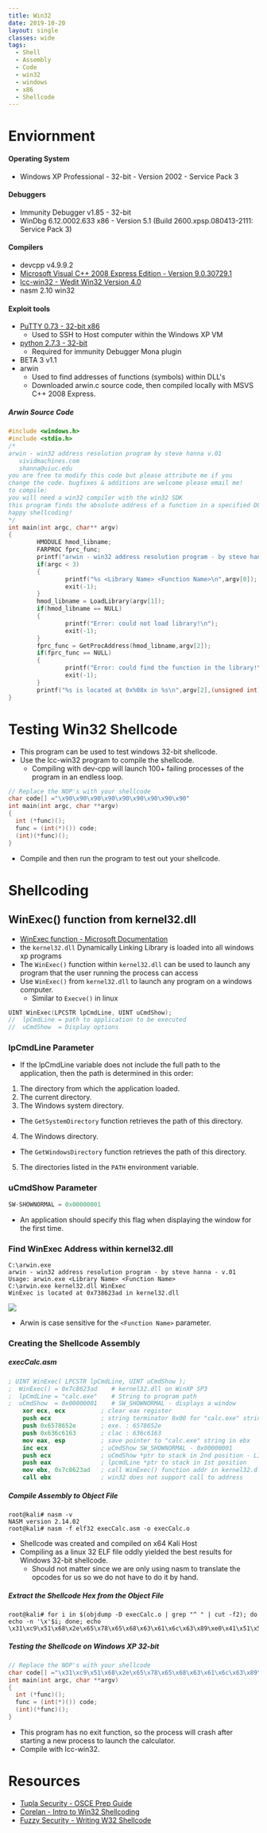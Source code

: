 ```yaml
---
title: Win32
date: 2019-10-20
layout: single
classes: wide
tags:
  - Shell
  - Assembly
  - Code
  - win32
  - windows
  - x86
  - Shellcode
--- 
```

# Enviornment

#### Operating System
+ Windows XP Professional - 32-bit - Version 2002 - Service Pack 3

#### Debuggers
+ Immunity Debugger v1.85 - 32-bit  
+ WinDbg 6.12.0002.633 x86 - Version 5.1 (Build 2600.xpsp.080413-2111: Service Pack 3)

#### Compilers
+ devcpp v4.9.9.2
+ [Microsoft Visual C++ 2008 Express Edition - Version 9.0.30729.1](https://download.microsoft.com/download/E/8/E/E8EEB394-7F42-4963-A2D8-29559B738298/VS2008ExpressWithSP1ENUX1504728.iso)
+ [lcc-win32 - Wedit Win32 Version 4.0](https://lcc-win32.services.net/)
+ nasm 2.10 win32

#### Exploit tools
+ [PuTTY 0.73 - 32-bit x86](https://www.chiark.greenend.org.uk/~sgtatham/putty/latest.html)
  - Used to SSH to Host computer within the Windows XP VM
+ [python 2.7.3 - 32-bit](https://www.python.org/downloads/release/python-273/)
  - Required for immunity Debugger Mona plugin
+ BETA 3 v1.1
+ arwin 
  - Used to find addresses of functions (symbols) within DLL's
  - Downloaded arwin.c source code, then compiled locally with MSVS C++ 2008 Express.

##### Arwin Source Code
```c
#include <windows.h>
#include <stdio.h>
/*
arwin - win32 address resolution program by steve hanna v.01
   vividmachines.com
   shanna@uiuc.edu
you are free to modify this code but please attribute me if you
change the code. bugfixes & additions are welcome please email me!
to compile:
you will need a win32 compiler with the win32 SDK
this program finds the absolute address of a function in a specified DLL.
happy shellcoding!
*/
int main(int argc, char** argv)
{
        HMODULE hmod_libname;
        FARPROC fprc_func;
        printf("arwin - win32 address resolution program - by steve hanna - v.01\n");
        if(argc < 3)
        {
                printf("%s <Library Name> <Function Name>\n",argv[0]);
                exit(-1);
        }
        hmod_libname = LoadLibrary(argv[1]);
        if(hmod_libname == NULL)
        {
                printf("Error: could not load library!\n");
                exit(-1);
        }
        fprc_func = GetProcAddress(hmod_libname,argv[2]);
        if(fprc_func == NULL)
        {
                printf("Error: could find the function in the library!\n");
                exit(-1);
        }
        printf("%s is located at 0x%08x in %s\n",argv[2],(unsigned int)fprc_func,argv[1]);
}
```

# Testing Win32 Shellcode
+ This program can be used to test windows 32-bit shellcode.
+ Use the lcc-win32 program to compile the shellcode.
  - Compiling with dev-cpp will launch 100+ failing processes of the program in an endless loop.

```c
// Replace the NOP's with your shellcode
char code[] ="\x90\x90\x90\x90\x90\x90\x90\x90\x90"
int main(int argc, char **argv)
{
  int (*func)();
  func = (int(*)()) code;
  (int)(*func)();
}
```
+ Compile and then run the program to test out your shellcode.

# Shellcoding
## WinExec() function from kernel32.dll
+ [WinExec function - Microsoft Documentation](https://docs.microsoft.com/en-us/windows/win32/api/winbase/nf-winbase-winexec?redirectedfrom=MSDN)
+ the `kernel32.dll` Dynamically Linking Library is loaded into all windows xp programs
+ The `WinExec()` function within `kernel32.dll` can be used to launch any program that the user running the process can access  
+ Use `WinExec()` from `kernel32.dll` to launch any program on a windows computer.
  - Similar to `Execve()` in linux

```c
UINT WinExec(LPCSTR lpCmdLine, UINT uCmdShow);
//  lpCmdLine = path to application to be executed
//  uCmdShow  = Display options
```

### lpCmdLine Parameter
+ If the lpCmdLine variable does not include the full path to the application, then the path is determined in this order:
1. The directory from which the application loaded.
2. The current directory.
3. The Windows system directory.
  + The `GetSystemDirectory` function retrieves the path of this directory.
4. The Windows directory.
  + The `GetWindowsDirectory` function retrieves the path of this directory.
5. The directories listed in the `PATH` environment variable.

### uCmdShow Parameter
```c
SW-SHOWNORMAL = 0x00000001 
```

+ An application should specify this flag when displaying the window for the first time. 

### Find WinExec Address within kernel32.dll
```console
C:\arwin.exe
arwin - win32 address resolution program - by steve hanna - v.01
Usage: arwin.exe <Library Name> <Function Name>
C:\arwin.exe kernel32.dll WinExec
WinExec is located at 0x738623ad in kernel32.dll
```

![](/assets/images/arwin-findWinExec.png)
+ Arwin is case sensitive for the `<Function Name>` parameter.

### Creating the Shellcode Assembly

##### execCalc.asm
```nasm
; UINT WinExec( LPCSTR lpCmdLine, UINT uCmdShow );
;  WinExec() = 0x7c8623ad    # kernel32.dll on WinXP SP3
;  lpCmdLine = "calc.exe"    # String to program path
;  uCmdShow  = 0x00000001    # SW_SHOWNORMAL - displays a window
    xor ecx, ecx          ; clear eax register
    push ecx              ; string terminator 0x00 for "calc.exe" string
    push 0x6578652e       ; exe. : 6578652e
    push 0x636c6163       ; clac : 636c6163
    mov eax, esp          ; save pointer to "calc.exe" string in ebx
    inc ecx               ; uCmdShow SW_SHOWNORMAL - 0x00000001
    push ecx              ; uCmdShow *ptr to stack in 2nd position - LIFO
    push eax              ; lpcmdLine *ptr to stack in 1st position
    mov ebx, 0x7c8623ad   ; call WinExec() function addr in kernel32.dll
    call ebx              ; win32 does not support call to address
```

##### Compile Assembly to Object File
```console
root@kali# nasm -v 
NASM version 2.14.02 
root@kali# nasm -f elf32 execCalc.asm -o execCalc.o
```
+ Shellcode was created and compiled on x64 Kali Host
+ Compiling as a linux 32 ELF file oddly yielded the best results for Windows 32-bit shellcode.
  - Should not matter since we are only using nasm to translate the opcodes for us so we do not have to do it by hand.

##### Extract the Shellcode Hex from the Object File
```console
root@kali# for i in $(objdump -D execCalc.o | grep "^ " | cut -f2); do echo -n '\x'$i; done; echo
\x31\xc9\x51\x68\x2e\x65\x78\x65\x68\x63\x61\x6c\x63\x89\xe0\x41\x51\x50\xbb\xad\x23\x86\x7c\xff\xd3
```

##### Testing the Shellcode on Windows XP 32-bit
```c
// Replace the NOP's with your shellcode
char code[] ="\x31\xc9\x51\x68\x2e\x65\x78\x65\x68\x63\x61\x6c\x63\x89\xe0\x41\x51\x50\xbb\xad\x23\x86\x7c\xff\xd3"
int main(int argc, char **argv)
{
  int (*func)();
  func = (int(*)()) code;
  (int)(*func)();
}
```
+ This program has no exit function, so the process will crash after starting a new process to launch the calculator.
+ Compile with lcc-win32.














# Resources
+ [Tupla Security - OSCE Prep Guide](https://tulpa-security.com/2017/07/18/288/)
+ [Corelan - Intro to Win32 Shellcoding](https://www.corelan.be/index.php/2010/02/25/exploit-writing-tutorial-part-9-introduction-to-win32-shellcoding/)
+ [Fuzzy Security - Writing W32 Shellcode](https://www.fuzzysecurity.com/tutorials/expDev/6.html)




